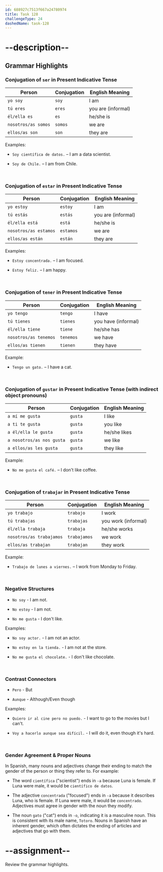 ```yaml
---
id: 688927c7513f667a24780974
title: Task 128
challengeType: 24
dashedName: task-128
---
```


<!-- GRAMMAR -->

# --description--

## Grammar Highlights

### Conjugation of `ser` in Present Indicative Tense

| Person               | Conjugation | English Meaning        |
|----------------------|-------------|------------------------|
| `yo soy`             | `soy`       | I am                   |
| `tú eres`            | `eres`      | you are (informal)     |
| `él/ella es`         | `es`        | he/she is              |
| `nosotros/as somos`  | `somos`     | we are                 |
| `ellos/as son`       | `son`       | they are               |

Examples:

- `Soy científica de datos.` – I am a data scientist.

- `Soy de Chile.` – I am from Chile.

<br>

### Conjugation of `estar` in Present Indicative Tense

| Person               | Conjugation | English Meaning        |
|----------------------|-------------|------------------------|
| `yo estoy`           | `estoy`     | I am                   |
| `tú estás`           | `estás`     | you are (informal)     |
| `él/ella está`       | `está`      | he/she is              |
| `nosotros/as estamos`| `estamos`   | we are                 |
| `ellos/as están`     | `están`     | they are               |

Examples:

- `Estoy concentrada.` – I am focused.

- `Estoy feliz.` – I am happy.

<br>

### Conjugation of `tener` in Present Indicative Tense

| Person               | Conjugation | English Meaning        |
|----------------------|-------------|------------------------|
| `yo tengo`           | `tengo`     | I have                 |
| `tú tienes`          | `tienes`    | you have (informal)    |
| `él/ella tiene`      | `tiene`     | he/she has             |
| `nosotros/as tenemos`| `tenemos`   | we have                |
| `ellos/as tienen`    | `tienen`    | they have              |

Example:

- `Tengo un gato.` – I have a cat.

<br>

### Conjugation of `gustar` in Present Indicative Tense (with indirect object pronouns)

| Person                     | Conjugation | English Meaning        |
|----------------------------|-------------|------------------------|
| `a mí me gusta`            | `gusta`     | I like |
| `a ti te gusta`            | `gusta`     | you like |
| `a él/ella le gusta`       | `gusta`     | he/she likes |
| `a nosotros/as nos gusta`  | `gusta`     | we like |
| `a ellos/as les gusta`     | `gusta`     | they like |

Example:

- `No me gusta el café.` – I don't like coffee.

<br>

### Conjugation of `trabajar` in Present Indicative Tense

| Person                  | Conjugation | English Meaning        |
|-------------------------|-------------|------------------------|
| `yo trabajo`            | `trabajo`   | I work                 |
| `tú trabajas`           | `trabajas`  | you work (informal)    |
| `él/ella trabaja`       | `trabaja`   | he/she works           |
| `nosotros/as trabajamos`| `trabajamos`| we work                |
| `ellos/as trabajan`     | `trabajan`  | they work              |

Example:

- `Trabajo de lunes a viernes.` – I work from Monday to Friday.

<br>

### Negative Structures

- `No soy` - I am not.

- `No estoy` - I am not.

- `No me gusta` - I don't like.

Examples:

- `No soy actor.` - I am not an actor.

- `No estoy en la tienda.` - I am not at the store.

- `No me gusta el chocolate.` - I don't like chocolate.

<br>

### Contrast Connectors

- `Pero` - But 

- `Aunque` - Although/Even though

Examples:

- `Quiero ir al cine pero no puedo.` - I want to go to the movies but I can't.

- `Voy a hacerlo aunque sea difícil.` - I will do it, even though it's hard.

<br>

### Gender Agreement & Proper Nouns

In Spanish, many nouns and adjectives change their ending to match the gender of the person or thing they refer to. For example:

- The word `científica` ("scientist") ends in `-a` because Luna is female. If Luna were male, it would be `científico de datos`.

- The adjective `concentrada` ("focused") ends in `-a` because it describes Luna, who is female. If Luna were male, it would be `concentrado`. Adjectives must agree in gender with the noun they modify.

- The noun `gato` ("cat") ends in `-o`, indicating it is a masculine noun. This is consistent with its male name, `Totoro`. Nouns in Spanish have an inherent gender, which often dictates the ending of articles and adjectives that go with them.

# --assignment--

Review the grammar highlights.
